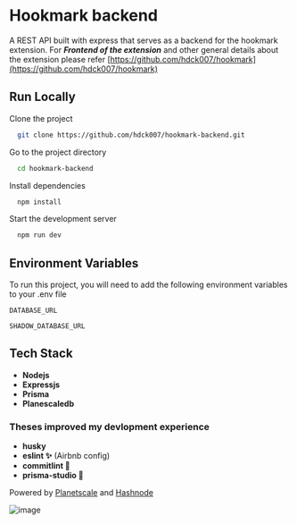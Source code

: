 
# Hookmark backend

A REST API built with express that serves as a backend for the hookmark extension.
For **_Frontend of  the extension_** and other general details about the extension please refer [https://github.com/hdck007/hookmark](https://github.com/hdck007/hookmark)


## Run Locally

Clone the project

```bash
  git clone https://github.com/hdck007/hookmark-backend.git
```

Go to the project directory

```bash
  cd hookmark-backend
```

Install dependencies

```bash
  npm install
```

Start the development server

```bash
  npm run dev
```


## Environment Variables

To run this project, you will need to add the following environment variables to your .env file

`DATABASE_URL`

`SHADOW_DATABASE_URL`


## Tech Stack

- **Nodejs**
- **Expressjs**
- **Prisma**
- **Planescaledb**

### Theses improved my devlopment experience
- **husky**
- **eslint ✨** (Airbnb config)
- **commitlint 💯**
- **prisma-studio 💖**

Powered by [Planetscale](https://planetscale.com/) and [Hashnode](https://hashnode.com/)


![image](https://user-images.githubusercontent.com/68905333/182065498-9312d45e-54f7-4347-b8c8-842fd88474c2.png)


